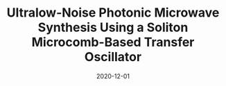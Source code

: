 ---
title: "Ultralow-Noise Photonic Microwave Synthesis Using a Soliton Microcomb-Based Transfer Oscillator"
collection: publications
category: manuscripts
permalink: /publication/2020-12-01-Ultralow-Noise-Photonic-Microwave-Synthesis-Using-a-Soliton-Microcomb-Based-Transfer-Oscillator
date: 2020-12-01
venue: '<i>Nature Communications</i>'
paperurl: 'http://www.nature.com/articles/s41467-019-14059-4'
citation: ' Erwan Lucas,  Pierre Brochard,  Romain Bouchand,  Stéphane Schilt,  Thomas Südmeyer,  Tobias Kippenberg, <strong> Ultralow-Noise Photonic Microwave Synthesis Using a Soliton Microcomb-Based Transfer Oscillator.</strong>  <i>Nature Communications</i>, 2020.'
---